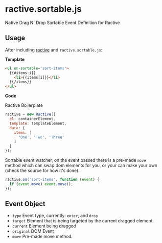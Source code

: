 # ractive.sortable.js

Native Drag N' Drop Sortable Event Definition for Ractive

## Usage

After including [ractive](https://github.com/Rich-Harris/Ractive) and `ractive.sortable.js`:

**Template**
```html
<ul on-sortable='sort-items'>
  {{#items:i}}
    <li>{{items[i]}}</li>
  {{/items}}
</ul>
```

**Code**

Ractive Boilerplate

```js
ractive = new Ractive({
  el: containerElement,
  template: templateElement,
  data: {
    items: [
      'One', 'Two', 'Three'
    ]
  }
});
```

Sortable event watcher, on the event passed there is a pre-made `move` method which can swap dom elements for you,
or your can make your own (check the source for how it's done).

```js
ractive.on('sort-items', function (event) {
  if (event.move) event.move();
});
```

## Event Object

- `type` Event type, currently: `enter`, and `drop`
- `target` Element that is being targeted by the current dragged element.
- `current` Element being dragged
- `original` DOM Event
- `move` Pre-made move method.
